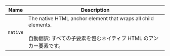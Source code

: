 | Name     | Description                                                                                                                                 |
| -------- | ------------------------------------------------------------------------------------------------------------------------------------------- |
| `native` | The native HTML anchor element that wraps all child elements.<br /><br />自動翻訳: すべての子要素を包むネイティブ HTML のアンカー要素です。 |
